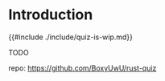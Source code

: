 # Introduction

{{#include ./include/quiz-is-wip.md}}

TODO

repo: <https://github.com/BoxyUwU/rust-quiz>
